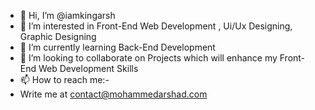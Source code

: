 - 👋 Hi, I’m @iamkingarsh
- 👀 I’m interested in Front-End Web Development , Ui/Ux Designing, Graphic Designing
- 🌱 I’m currently learning Back-End Development
- 💞️ I’m looking to collaborate on Projects which will enhance my Front-End Web Development Skills
- 📫 How to reach me:-
- Write me at contact@mohammedarshad.com

<!---
iamkingarsh/iamkingarsh is a ✨ special ✨ repository because its `README.md` (this file) appears on your GitHub profile.
You can click the Preview link to take a look at your changes.
--->
